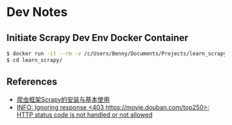 # Dev Notes

## Initiate Scrapy Dev Env Docker Container

```bash
$ docker run -it --rm -v /c/Users/Benny/Documents/Projects/learn_scrapy:/learn_scrapy scrapy-dev-env /bin/bash
$ cd learn_scrapy/
```

## References

- [爬虫框架Scrapy的安装与基本使用](https://www.jianshu.com/p/6bc5a4641629)
- [INFO: Ignoring response <403 https://movie.douban.com/top250>: HTTP status code is not handled or not allowed](https://www.cnblogs.com/QW-lzm/p/9461375.html)